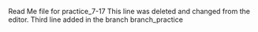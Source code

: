 Read Me file for practice_7-17
This line was deleted and changed from the editor. 
Third line added in the branch branch_practice
